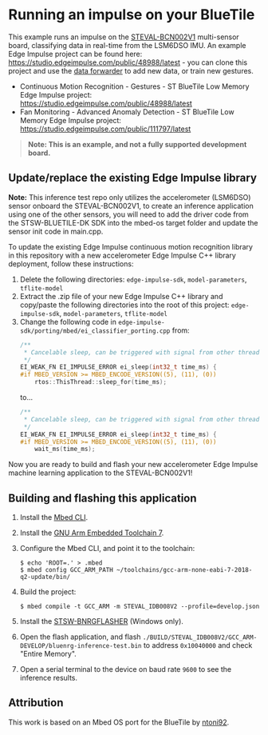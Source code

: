 # Running an impulse on your BlueTile

This example runs an impulse on the [STEVAL-BCN002V1](https://www.st.com/en/evaluation-tools/steval-bcn002v1b.html) multi-sensor board, classifying data in real-time from the LSM6DSO IMU. An example Edge Impulse project can be found here: https://studio.edgeimpulse.com/public/48988/latest - you can clone this project and use the [data forwarder](https://docs.edgeimpulse.com/docs/cli-data-forwarder) to add new data, or train new gestures.

* Continuous Motion Recognition - Gestures - ST BlueTile Low Memory Edge Impulse project: https://studio.edgeimpulse.com/public/48988/latest
* Fan Monitoring - Advanced Anomaly Detection - ST BlueTile Low Memory Edge Impulse project: https://studio.edgeimpulse.com/public/111797/latest

> **Note: This is an example, and not a fully supported development board.**

## Update/replace the existing Edge Impulse library

**Note:** This inference test repo only utilizes the accelerometer (LSM6DSO) sensor onboard the STEVAL-BCN002V1, to create an inference application using one of the other sensors, you will need to add the driver code from the STSW-BLUETILE-DK SDK into the mbed-os target folder and update the sensor init code in main.cpp.

To update the existing Edge Impulse continuous motion recognition library in this repository with a new accelerometer Edge Impulse C++ library deployment, follow these instructions:

1. Delete the following directories: `edge-impulse-sdk`, `model-parameters`, `tflite-model`
1. Extract the .zip file of your new Edge Impulse C++ library and copy/paste the following directories into the root of this project: `edge-impulse-sdk`, `model-parameters`, `tflite-model`
1. Change the following code in `edge-impulse-sdk/porting/mbed/ei_classifier_porting.cpp` from:
    ```cpp
    /**
     * Cancelable sleep, can be triggered with signal from other thread
     */
    EI_WEAK_FN EI_IMPULSE_ERROR ei_sleep(int32_t time_ms) {
    #if MBED_VERSION >= MBED_ENCODE_VERSION((5), (11), (0))
        rtos::ThisThread::sleep_for(time_ms);
    ```
    to...
    ```cpp
    /**
     * Cancelable sleep, can be triggered with signal from other thread
     */
    EI_WEAK_FN EI_IMPULSE_ERROR ei_sleep(int32_t time_ms) {
    #if MBED_VERSION >= MBED_ENCODE_VERSION((5), (11), (0))
        wait_ms(time_ms);
    ```

Now you are ready to build and flash your new accelerometer Edge Impulse machine learning application to the STEVAL-BCN002V1!

## Building and flashing this application

1. Install the [Mbed CLI](https://github.com/ARMmbed/mbed-cli).
1. Install the [GNU Arm Embedded Toolchain 7](https://developer.arm.com/tools-and-software/open-source-software/developer-tools/gnu-toolchain/gnu-rm/downloads#panel8a).
1. Configure the Mbed CLI, and point it to the toolchain:

    ```
    $ echo 'ROOT=.' > .mbed
    $ mbed config GCC_ARM_PATH ~/toolchains/gcc-arm-none-eabi-7-2018-q2-update/bin/
    ```

1. Build the project:

    ```
    $ mbed compile -t GCC_ARM -m STEVAL_IDB008V2 --profile=develop.json
    ```

1. Install the [STSW-BNRGFLASHER](https://www.st.com/en/embedded-software/stsw-bnrgflasher.html) (Windows only).
1. Open the flash application, and flash `./BUILD/STEVAL_IDB008V2/GCC_ARM-DEVELOP/bluenrg-inference-test.bin` to address `0x10040000` and check "Entire Memory".
1. Open a serial terminal to the device on baud rate `9600` to see the inference results.

## Attribution

This work is based on an Mbed OS port for the BlueTile by [ntoni92](https://github.com/ntoni92/mbed-os-BlueNRG2).
